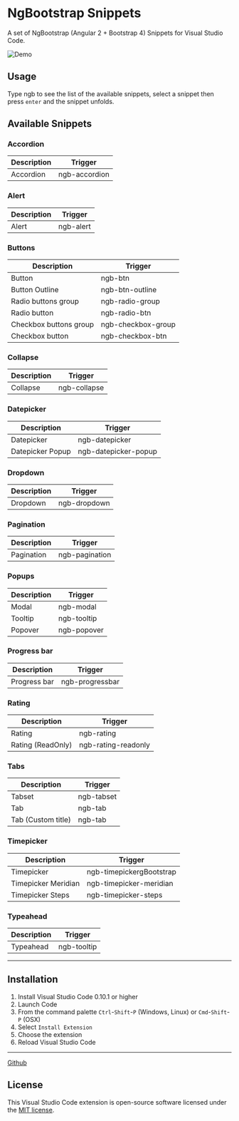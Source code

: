 # NgBootstrap Snippets

A set of NgBootstrap (Angular 2 + Bootstrap 4) Snippets for Visual Studio Code.

![Demo](images/demo.gif)

## Usage
Type ngb to see the list of the available snippets, select a snippet then press `enter` and the snippet unfolds.


## Available Snippets

### Accordion

Description | Trigger
--- | ---
Accordion | ngb-accordion

### Alert

Description | Trigger
--- | ---
Alert | ngb-alert

### Buttons

Description | Trigger
--- | ---
Button | ngb-btn
Button Outline | ngb-btn-outline
Radio buttons group | ngb-radio-group
Radio button | ngb-radio-btn
Checkbox buttons group | ngb-checkbox-group
Checkbox button | ngb-checkbox-btn

### Collapse

Description | Trigger
--- | ---
Collapse | ngb-collapse

### Datepicker

Description | Trigger
--- | ---
Datepicker | ngb-datepicker
Datepicker Popup | ngb-datepicker-popup

### Dropdown

Description | Trigger
--- | ---
Dropdown | ngb-dropdown

### Pagination

Description | Trigger
--- | ---
Pagination | ngb-pagination

### Popups

Description | Trigger
--- | ---
Modal | ngb-modal
Tooltip | ngb-tooltip
Popover | ngb-popover

### Progress bar

Description | Trigger
--- | ---
Progress bar | ngb-progressbar

### Rating

Description | Trigger
--- | ---
Rating | ngb-rating
Rating (ReadOnly) | ngb-rating-readonly

### Tabs

Description | Trigger
--- | ---
Tabset | ngb-tabset
Tab | ngb-tab
Tab (Custom title) | ngb-tab

### Timepicker

Description | Trigger
--- | ---
Timepicker | ngb-timepickergBootstrap
Timepicker Meridian |ngb-timepicker-meridian
Timepicker Steps | ngb-timepicker-steps

### Typeahead

Description | Trigger
--- | ---
Typeahead | ngb-tooltip


---
## Installation

1. Install Visual Studio Code 0.10.1 or higher
2. Launch Code
3. From the command palette `Ctrl`-`Shift`-`P` (Windows, Linux) or `Cmd`-`Shift`-`P` (OSX)
4. Select `Install Extension`
5. Choose the extension
6. Reload Visual Studio Code

---
[Github](https://github.com/ktriek/ng-bootstrap-snippets/)

## License

This Visual Studio Code extension is open-source software licensed under the [MIT license](http://opensource.org/licenses/MIT).